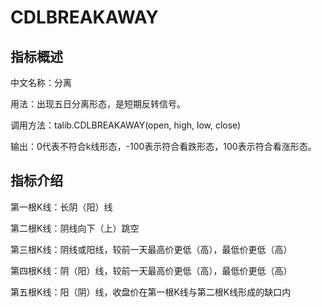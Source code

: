# CDLBREAKAWAY

## 指标概述
中文名称：分离

用法：出现五日分离形态，是短期反转信号。

调用方法：talib.CDLBREAKAWAY(open, high, low, close)

输出：0代表不符合k线形态，-100表示符合看跌形态，100表示符合看涨形态。

## 指标介绍
第一根K线：长阴（阳）线

第二根K线：阴线向下（上）跳空

第三根K线：阴线或阳线，较前一天最高价更低（高），最低价更低（高）

第四根K线：阴（阳）线，较前一天最高价更低（高），最低价更低（高）

第五根K线：阳（阴）线，收盘价在第一根K线与第二根K线形成的缺口内
